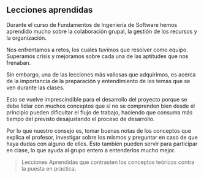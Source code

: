 ## Lecciones aprendidas

Durante el curso de Fundamentos de Ingeniería de Software hemos aprendido mucho sobre la colaboración grupal, la gestión de los recursos y la organización.

Nos enfrentamos a retos, los cuales tuvimos que resolver como equipo. Superamos crisis y mejoramos sobre cada una de las aptitudes que nos frenaban.

Sin embargo, una de las lecciones más valiosas que adquirimos, es acerca de la importancia de la preparación y entendimiento de los temas que se ven durante las clases.

Esto se vuelve imprescindible para el desarrollo del proyecto porque se debe lidiar con muchos conceptos que si no se comprenden bien desde el principio pueden dificultar el flujo de trabajo, haciendo que consuma más tiempo del previsto desajustando el proceso de desarrollo.

Por lo que nuestro consejo es, tomar buenas notas de los conceptos que explica el profesor, investigar sobre los mismos y preguntar en caso de que haya dudas con alguno de ellos. Esto también pueden servir para participar en clase, lo que ayuda al grupo entero a entenderlos mucho mejor.

> Lecciones	Aprendidas	que	contrasten	los	conceptos	teóricos	contra	la	puesta	en práctica.
